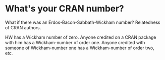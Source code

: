 # What's your CRAN number?

What if there was an Erdos-Bacon-Sabbath-Wickham number? Relatedness of CRAN authors. 

HW has a Wickham number of zero. Anyone credited on a CRAN package with him has a Wickham-number of order one. Anyone credited with someone of Wickham-number one has a Wickham-number of order two, etc.